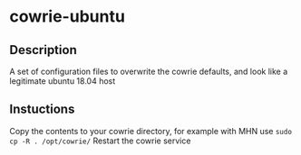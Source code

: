 # cowrie-ubuntu

## Description
A set of configuration files to overwrite the cowrie defaults, and look like a legitimate ubuntu 18.04 host

## Instuctions
Copy the contents to your cowrie directory, for example with MHN use `sudo cp -R . /opt/cowrie/`
Restart the cowrie service

